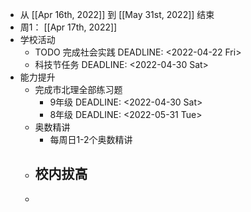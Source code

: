 - 从 [[Apr 16th, 2022]] 到 [[May 31st, 2022]] 结束
- 周1： [[Apr 17th, 2022]]
- 学校活动
	- TODO 完成社会实践
	  DEADLINE: <2022-04-22 Fri>
	- 科技节任务
	  DEADLINE: <2022-04-30 Sat>
- 能力提升
	- 完成市北理全部练习题
		- 9年级
		  DEADLINE: <2022-04-30 Sat>
		- 8年级
		  DEADLINE: <2022-05-31 Tue>
	- 奥数精讲
		- 每周日1-2个奥数精讲
	- 校内拔高
		-
	-